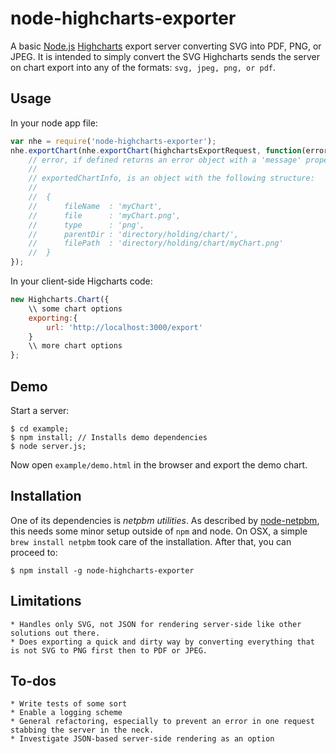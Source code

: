 node-highcharts-exporter
========================

  A basic [Node.js](http://nodejs.org) [Highcharts](http://www.highcharts.com/) export server converting SVG into PDF, PNG, or JPEG. It is intended to simply convert the SVG Highcharts sends the server on chart export into any of the formats: `svg, jpeg, png, or pdf`.

## Usage

  In your node app file:
```js
var nhe = require('node-highcharts-exporter');
nhe.exportChart(nhe.exportChart(highchartsExportRequest, function(error, exportedChartInfo){
    // error, if defined returns an error object with a 'message' property
    //
    // exportedChartInfo, is an object with the following structure:
    //
    //  {
    //      fileName  : 'myChart',
    //      file      : 'myChart.png',
    //      type      : 'png',
    //      parentDir : 'directory/holding/chart/',
    //      filePath  : 'directory/holding/chart/myChart.png'
    //  }
});
```
  In your client-side Higcharts code:
```js
new Highcharts.Chart({
    \\ some chart options
    exporting:{
        url: 'http://localhost:3000/export'
    }
    \\ more chart options
};
```

## Demo

  Start a server:

    $ cd example;
    $ npm install; // Installs demo dependencies
    $ node server.js;

  Now open `example/demo.html` in the browser and export the demo chart.



## Installation

  One of its dependencies is *netpbm utilities*. As described by [node-netpbm](https://npmjs.org/package/netpbm), this needs some minor setup outside of `npm` and node. On OSX, a simple `brew install netpbm` took care of the installation. After that, you can proceed to:

    $ npm install -g node-highcharts-exporter

## Limitations

    * Handles only SVG, not JSON for rendering server-side like other solutions out there.
    * Does exporting a quick and dirty way by converting everything that is not SVG to PNG first then to PDF or JPEG.

## To-dos

    * Write tests of some sort
    * Enable a logging scheme
    * General refactoring, especially to prevent an error in one request stabbing the server in the neck.
    * Investigate JSON-based server-side rendering as an option